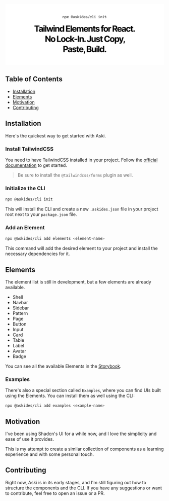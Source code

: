 ![A screenshot of the Aski Elements](./assets/welcome.png)

## Table of Contents

- [Installation](#installation)
- [Elements](#elements)
- [Motivation](#motivation)
- [Contributing](#contributing)

## Installation

Here's the quickest way to get started with Aski.

### Install TailwindCSS

You need to have TailwindCSS installed in your project. Follow the [official documentation](https://tailwindcss.com/docs/installation) to get started.

> Be sure to install the `@tailwindcss/forms` plugin as well.

### Initialize the CLI

```bash
npx @askides/cli init
```

This will install the CLI and create a new `.askides.json` file in your project root next to your `package.json` file.

### Add an Element

```bash
npx @askides/cli add elements <element-name>
```

This command will add the desired element to your project and install the necessary dependencies for it.

## Elements

The element list is still in development, but a few elements are already available.

- Shell
- Navbar
- Sidebar
- Pattern
- Page
- Button
- Input
- Card
- Table
- Label
- Avatar
- Badge

You can see all the available Elements in the [Storybook](https://elements.askides.com/).

### Examples

There's also a special section called `Examples`, where you can find UIs built using the Elements. You can install them as well using the CLI:

```bash
npx @askides/cli add examples <example-name>
```

## Motivation

I've been using Shadcn's UI for a while now, and I love the simplicity and ease of use it provides.

This is my attempt to create a similar collection of components as a learning experience and with some personal touch.

## Contributing

Right now, Aski is in its early stages, and I'm still figuring out how to structure the components and the CLI. If you have any suggestions or want to contribute, feel free to open an issue or a PR.

